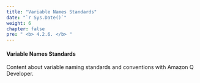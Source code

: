 ```yaml
---
title: "Variable Names Standards"
date: "`r Sys.Date()`"
weight: 6
chapter: false
pre: " <b> 4.2.6. </b> "
---
```


#### Variable Names Standards

Content about variable naming standards and conventions with Amazon Q Developer.
